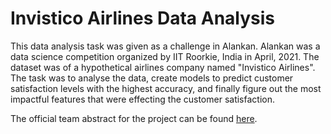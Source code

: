 # Invistico Airlines Data Analysis
This data analysis task was given as a challenge in Alankan. Alankan was a data science competition organized by IIT Roorkie, India in 
April, 2021. The dataset was of a hypothetical airlines company named "Invistico Airlines". The task was to analyse the data, create models
to predict customer satisfaction levels with the highest accuracy, and finally figure out the most impactful features that were effecting the 
customer satisfaction. 

The official team abstract for the project can be found [here](https://github.com/tauseef09/Invistico-Airlines-Data-Analysis/blob/master/Abstract_Team%20Sandwich.pdf).
